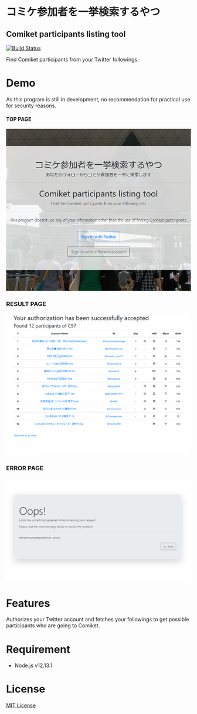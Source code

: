 # コミケ参加者を一挙検索するやつ
## Comiket participants listing tool
[![Build Status](https://travis-ci.org/StellaContrail/comiket-participants-finder.svg?branch=master)](https://travis-ci.org/StellaContrail/comiket-participants-finder)

Find Comiket participants from your Twitter followings.
# Demo
As this program is still in development, no recommendation for practical use for security reasons.
#### TOP PAGE
![TOP](./images/top.png)

### RESULT PAGE
![RESULT](./images/success.png)

### ERROR PAGE
![ERROR](./images/error.png)

# Features
Authorizes your Twitter account and fetches your followings to get possible participants who are going to Comiket.

# Requirement
* Node.js  v12.13.1

# License
[MIT License](https://en.wikipedia.org/wiki/MIT_License)